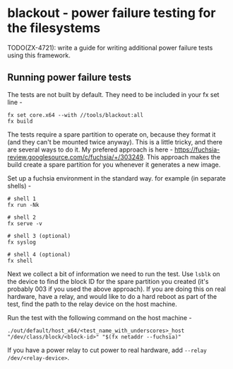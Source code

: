 # blackout - power failure testing for the filesystems

TODO(ZX-4721): write a guide for writing additional power failure tests using this framework.

## Running power failure tests

The tests are not built by default. They need to be included in your fx set line -

```
fx set core.x64 --with //tools/blackout:all
fx build
```

The tests require a spare partition to operate on, because they format it (and they can't be
mounted twice anyway). This is a little tricky, and there are several ways to do it. My prefered
approach is here - https://fuchsia-review.googlesource.com/c/fuchsia/+/303249. This approach
makes the build create a spare partition for you whenever it generates a new image.

Set up a fuchsia environment in the standard way. for example (in separate shells) -

```
# shell 1
fx run -Nk
```
```
# shell 2
fx serve -v
```
```
# shell 3 (optional)
fx syslog
```
```
# shell 4 (optional)
fx shell
```

Next we collect a bit of information we need to run the test. Use `lsblk` on the device to find
the block ID for the spare partition you created (it's probably 003 if you used the above
approach). If you are doing this on real hardware, have a relay, and would like to do a hard
reboot as part of the test, find the path to the relay device on the host machine.

Run the test with the following command on the host machine -

```
./out/default/host_x64/<test_name_with_underscores>_host "/dev/class/block/<block-id>" "$(fx netaddr --fuchsia)"
```

If you have a power relay to cut power to real hardware, add `--relay /dev/<relay-device>`.
